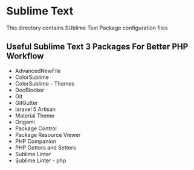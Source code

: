# Sublime Text

This directory contains SUblime Text Package configuration files

## Useful Sublime Text 3 Packages For Better PHP Workflow

- AdvancedNewFile
- ColorSublime
- ColorSublime - Themes
- DocBlocker
- Git
- GitGutter
- laravel 5 Artisan
- Material Theme
- Origami
- Package Control
- Package Resource Viewer
- PHP Companion
- PHP Getters and Setters
- Sublime Linter
- Sublime Linter - php
